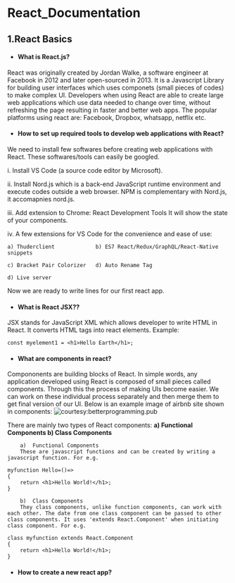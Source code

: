 # React_Documentation
## 1.React Basics

- #### What is React.js?
React was originally created by Jordan Walke, a software engineer at Facebook in 2012 and later open-sourced in 2013. It is a Javascript Library for building user interfaces which uses componets (small pieces of codes) to make complex UI. 
Developers when using React are able to create large web applications which use data needed to change over time, without refreshing the page resulting in faster and better web apps. The popular platforms using react are: Facebook, Dropbox, whatsapp, netflix etc.



- #### How to set up required tools to develop web applications with React?
We need to install few softwares before creating web applications with React. These softwares/tools can easily be googled.

i.
Install VS Code (a source code editor by Microsoft).

ii.
Install Nord.js which is a back-end JavaScript runtime environment and execute codes outside a web browser. NPM is complementary with Nord.js, it accomapnies nord.js.

iii.
Add extension to Chrome: React Development Tools
It will show the state of your components.

iv.
A few extensions for VS Code for the convenience and ease of use:

    a) Thuderclient             b) ES7 React/Redux/GraphQL/React-Native snippets
    
    c) Bracket Pair Colorizer   d) Auto Rename Tag
    
    d) Live server
Now we are ready to write lines for our first react app.



- #### What is React JSX??
JSX stands for JavaScript XML which allows developer to write HTML in React. It converts HTML tags into react elements.
Example:
```
const myelement1 = <h1>Hello Earth</h1>;
```


- #### What are components in react?
Compononents are building blocks of React. In simple words, any application developed using React is composed of small pieces called components. Through this the process of making UIs become easier. We can work on these individual process separately and then merge them to get final version of our UI. Below is an example image of airbnb site shown in components:
![courtesy:betterprogramming.pub](https://miro.medium.com/max/875/1*qpygBsXUnYiuFrZTcX65gA.png)

There are mainly two types of React components:
        **a) Functional Components  b) Class Components**
        
        a)  Functional Components
        These are javascript functions and can be created by writing a javascript function. For e.g.
```
myfunction Hello=()=>
{
    return <h1>Hello World!</h1>;
}
```
    
        
        b)  Class Components
        They class components, unlike function components, can work with each other. The date from one class component can be passed to other class components. It uses 'extends React.Component' when initiating class component. For e.g.
```
class myfunction extends React.Component 
{
    return <h1>Hello World!</h1>;
}
```


- #### How to create a new react app?
